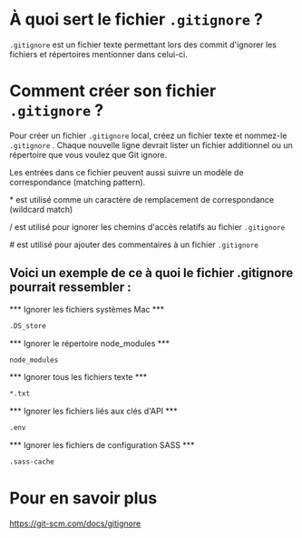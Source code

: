 # À quoi sert le fichier `.gitignore` ?
`.gitignore` est un fichier texte permettant lors des commit d'ignorer les fichiers et répertoires mentionner dans celui-ci.

# Comment créer  son fichier `.gitignore` ?
Pour créer un fichier `.gitignore` local, créez un fichier texte et nommez-le `.gitignore` . Chaque nouvelle ligne devrait lister un fichier additionnel ou un répertoire que vous voulez que Git ignore.

Les entrées dans ce fichier peuvent aussi suivre un modèle de correspondance (matching pattern).

\* est utilisé comme un caractère de remplacement de correspondance (wildcard match)

/ est utilisé pour ignorer les chemins d'accès relatifs au fichier `.gitignore`

\# est utilisé pour ajouter des commentaires à un fichier `.gitignore`

## Voici un exemple de ce à quoi le fichier .gitignore pourrait ressembler :

*** Ignorer les fichiers systèmes Mac ***

```txt
.DS_store
```

*** Ignorer le répertoire node_modules ***

```txt
node_modules
```

*** Ignorer tous les fichiers texte ***

```txt
*.txt
```

*** Ignorer les fichiers liés aux clés d'API ***

```txt
.env
```

*** Ignorer les fichiers de configuration SASS ***

```txt
.sass-cache
```

# Pour en savoir plus 
https://git-scm.com/docs/gitignore